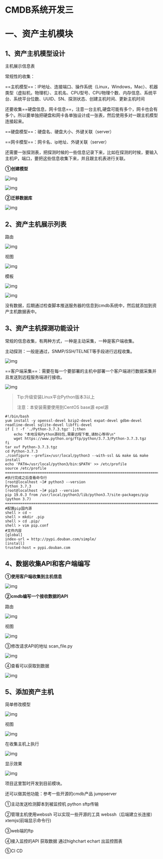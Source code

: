 # CMDB系统开发三

# 一、资产主机模块

## 1、资产主机模型设计

主机展示信息表

常规性的收集：

==主机模型==：IP地址、连接端口、操作系统（Linux，Windows，Mac）、机器类型（虚拟机，物理机）、主机名、CPU型号、CPU物理个数、内存信息、系统平台、系统平台位数、UUID、SN、探测状态、创建主机时间、更新主机时间

还要收集==硬盘信息，网卡信息==，注意一台主机,硬盘可能有多个，网卡也会有多个。所以要单独把硬盘和网卡各单独设计成一张表，然后使用多对一跟主机模型连接起来。

==硬盘模型==：硬盘名、硬盘大小、外键关联（server）

==网卡模型==：网卡名、ip地址、外键关联（server）

还需要一张探测表，把探测时候的一些信息记录下来，比如在探测的时候，要输入主机IP，端口，要把这些信息收集下来，并且跟主机表进行关联。

**①创建模型**

![img](/assets/wps1.jpg) 

![img](/assets/wps2.jpg)  

**②迁移数据库**

![img](/assets/wps4.jpg) 

## 2、资产主机展示列表

路由

![img](/assets/wps5.jpg) 

视图

![img](/assets/wps6.jpg) 

模板

![img](/assets/wps7.jpg) 

![img](/assets/wps8.jpg) 

没有数据，后期通过检查脚本推送服务器的信息到cmdb系统中，然后就添加到资产主机数据表中。

## 3、资产主机探测功能设计

常规的信息收集，有两种方式，一种是主动采集，一种是客户端收集。

主动探测：一般是通过，SNMP/SSH/TELNET等手段进行远程收集。

![img](/assets/wps9.jpg) 

==客户端采集==：需要在每一个要部署的主机中部署一个客户端进行数据采集并且发送到远程服务端进行接收。

![img](/assets/wps10.jpg)

> Tip:升级安装Linux平台Python版本3以上
>
> 注意：本安装需要使用到CentOS base源  epel源

```shell
#!/bin/bash
yum install -y openssl-devel bzip2-devel expat-devel gdbm-devel readline-devel sqlite-devel libffi-devel
if [ ! -f './Python-3.7.3.tgz' ];then
    echo "本地没有Python源码包,需要远程下载,请耐心等待\n"
    wget https://www.python.org/ftp/python/3.7.3/Python-3.7.3.tgz
fi
tar xvf Python-3.7.3.tgz
cd Python-3.7.3
./configure --prefix=/usr/local/python3 --with-ssl && make && make install
echo 'PATH=/usr/local/python3/bin:$PATH' >> /etc/profile
source /etc/profile
===========================================================================================
#执行完成之后查看命令行
[root@localhost ~]# python3 --version
Python 3.7.3
[root@localhost ~]# pip3 --version
pip 19.0.3 from /usr/local/python3/lib/python3.7/site-packages/pip (python 3.7)
===========================================================================================
#配置pip国内源
shell > cd ~
shell > mkdir .pip
shell > cd .pip/
shell > vim pip.conf
#文件内容
[global]
index-url = http://pypi.douban.com/simple/
[install]
trusted-host = pypi.douban.com
```

## 4、数据收集API和客户端编写

**①使用客户端收集到主机信息**

![img](/assets/wps11.jpg) 

**②cmdb编写一个接收数据的API**

路由

![img](/assets/wps12.jpg) 

视图

![img](/assets/wps13.jpg) 

③修改请求API的地址 scan_file.py

![img](/assets/wps14.jpg) 

④查看可以获取到数据

![img](/assets/wps15.jpg) 

## 5、添加资产主机

简单修改模型

![img](/assets/wps16.jpg) 

视图

![img](/assets/wps17.jpg) 

在收集主机上执行

![img](/assets/wps18.jpg) 

显示效果

![img](/assets/wps19.jpg) 

项目这里暂时开发到目前模块。

还可以做其他功能：参考一些开源的cmdb产品 jumpserver

①主动发送检测脚本到被监控机  python sftp传输

②管理主机使用webssh  可以实现一些开源的工具  webssh（后端建立长连接）  xtemjs(前端显示命令行)

③web端的ftp

④接入监控的API 获取数据  通过highchart  echart 出监控图表

⑤CI CD